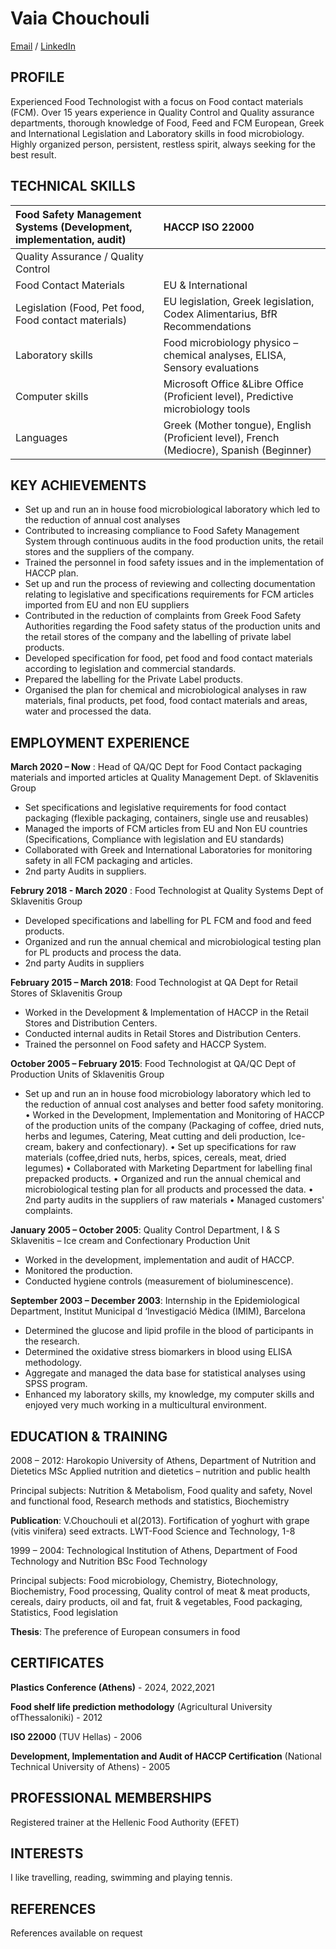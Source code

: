 # Vaia Chouchouli

[Email](mailto:vagiac@yahoo.com) / [LinkedIn](https://gr.linkedin.com/in/chouchouli-vaia-3849253a)

## PROFILE 

Experienced Food Technologist with a focus on Food contact materials (FCM). Over 15 years experience in Quality Control and Quality assurance departments, thorough knowledge of Food, Feed and FCM European, Greek and International Legislation and Laboratory skills in food microbiology. Highly organized person, persistent, restless spirit, always seeking for the best result.

## TECHNICAL SKILLS

|  Food Safety Management Systems  			 (Development, implementation, audit) 		 | HACCP  			 ISO 22000  |
| :---                                                                    | :---                                                                                         |
|  Quality Assurance / Quality Control                                    |                                                                                              |
|  Food Contact Materials                                                 | EU & International                                                                           |
|  Legislation  			 (Food, Pet food, Food contact materials) 	  | EU legislation,   Greek legislation,   Codex Alimentarius,  BfR Recommendations              |
|  Laboratory skills	                                                  | Food microbiology  physico – chemical analyses, ELISA,   Sensory evaluations                 |
|  Computer skills                                                        | Microsoft Office &Libre Office (Proficient level),   Predictive microbiology tools           |
|  Languages                                                              | Greek (Mother tongue),  English (Proficient level),  French (Mediocre),  Spanish (Beginner)	 |

## KEY ACHIEVEMENTS

- Set up and run an in house food microbiological laboratory which led to the reduction of annual cost analyses
- Contributed to increasing compliance to Food Safety Management System through continuous audits in the food production units, the retail stores  and the suppliers of the company.
- Trained the personnel in food safety issues and in the implementation of HACCP plan.
- Set up and run the process of reviewing and collecting documentation relating to legislative and specifications requirements for FCM articles imported from EU and non EU suppliers
- Contributed in the reduction of complaints from Greek Food Safety Authorities regarding the Food safety status of the production units and the retail stores of the company and the labelling of private label products.
- Developed specification for food, pet food and food contact materials according to legislation and commercial standards.
- Prepared the labelling for the Private Label products.
- Organised the plan for chemical and microbiological analyses in raw materials, final products, pet food, food contact materials and areas, water and processed the data.
    
## EMPLOYMENT EXPERIENCE 

**March 2020 – Now** : Head of QA/QC Dept for Food Contact packaging materials and imported articles at Quality Management Dept. of Sklavenitis Group

- Set specifications and legislative requirements for food contact packaging (flexible packaging, containers, single use and reusables)
- Managed the imports of FCM articles from EU and Non EU countries (Specifications, Compliance with legislation and EU standards)
- Collaborated with Greek and International Laboratories for monitoring safety in all FCM packaging and articles.
- 2nd party Audits in suppliers.

**Februry 2018 - March 2020** : Food Technologist at Quality Systems Dept of Sklavenitis Group

- Developed specifications and labelling for PL FCM and food and feed products.
- Organized and run the annual chemical and microbiological testing plan for PL products and process the data.
- 2nd party Audits in suppliers

**February 2015 – March 2018**: Food Technologist at QA Dept for Retail Stores of Sklavenitis Group

- Worked in the Development & Implementation of HACCP in the
Retail Stores and Distribution Centers.
- Conducted internal audits in Retail Stores and Distribution Centers.
- Trained the personnel on Food safety and HACCP System.

**October 2005 – February 2015**: Food Technologist at QA/QC Dept of Production Units of Sklavenitis Group

- Set up and run an in house food microbiology laboratory which led to the reduction of annual cost analyses and better food safety monitoring.
• Worked in the Development, Implementation and Monitoring of HACCP of the production units of the company (Packaging of coffee, dried nuts, herbs and legumes, Catering, Meat cutting and deli production, Ice-cream, bakery and confectionary).
• Set up specifications for raw materials (coffee,dried nuts, herbs, spices, cereals, meat, dried legumes)
• Collaborated with Marketing Department for labelling final prepacked products.
• Organized and run the annual chemical and microbiological testing plan for all products and processed the data.
• 2nd party audits in the suppliers of raw materials
• Managed customers' complaints.

**January 2005 – October 2005**: Quality Control Department, I & S Sklavenitis – Ice  cream and Confectionary Production Unit

- Worked in the development, implementation and audit of HACCP.
- Monitored the production.
- Conducted hygiene controls (measurement of bioluminescence).

**September 2003 – December 2003**: Internship in the Epidemiological Department, Institut Municipal d ‘Investigació Mèdica (IMIM), Barcelona

- Determined the glucose and lipid profile in the blood of participants in the research.
- Determined the oxidative stress biomarkers in blood using ELISA methodology.
- Aggregate and managed the data base for statistical analyses using SPSS program.
- Enhanced my laboratory skills, my knowledge, my computer skills and enjoyed very much working in a multicultural environment.

## EDUCATION & TRAINING 

2008 – 2012: Harokopio University of Athens, Department of Nutrition and Dietetics
MSc Applied nutrition and dietetics – nutrition and public health

Principal subjects:
Nutrition & Metabolism, Food quality and safety, Novel and functional food, Research methods and statistics, Biochemistry

**Publication**: V.Chouchouli et al(2013). Fortification of yoghurt with grape (vitis vinifera) seed extracts. LWT-Food Science and Technology, 1-8

1999 – 2004: Technological Institution of Athens, Department of Food Technology and Nutrition
BSc Food Technology

Principal subjects:
Food microbiology, Chemistry, Biotechnology, Biochemistry, Food processing, Quality control of meat & meat products, cereals, dairy products, oil and fat, fruit & vegetables, Food packaging, Statistics, Food legislation

**Thesis**: The preference of European consumers in food

## CERTIFICATES

**Plastics Conference (Athens)** - 2024, 2022,2021

**Food shelf life prediction methodology** (Agricultural University ofThessaloniki) - 2012

**ISO 22000** (TUV Hellas) - 2006

**Development, Implementation and Audit of HACCP Certification** (National Technical University of Athens) - 2005

## PROFESSIONAL MEMBERSHIPS 

Registered trainer at the Hellenic Food Authority (EFET)

## INTERESTS
I like travelling, reading, swimming and playing tennis.

## REFERENCES
References available on request
